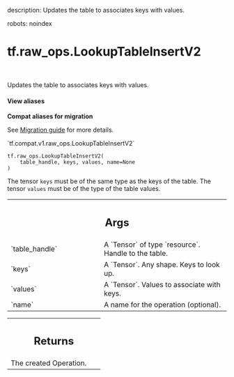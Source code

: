 description: Updates the table to associates keys with values.

robots: noindex

# tf.raw_ops.LookupTableInsertV2

<!-- Insert buttons and diff -->

<table class="tfo-notebook-buttons tfo-api nocontent" align="left">

</table>



Updates the table to associates keys with values.

<section class="expandable">
  <h4 class="showalways">View aliases</h4>
  <p>
<b>Compat aliases for migration</b>
<p>See
<a href="https://www.tensorflow.org/guide/migrate">Migration guide</a> for
more details.</p>
<p>`tf.compat.v1.raw_ops.LookupTableInsertV2`</p>
</p>
</section>

<pre class="devsite-click-to-copy prettyprint lang-py tfo-signature-link">
<code>tf.raw_ops.LookupTableInsertV2(
    table_handle, keys, values, name=None
)
</code></pre>



<!-- Placeholder for "Used in" -->

The tensor `keys` must be of the same type as the keys of the table.
The tensor `values` must be of the type of the table values.

<!-- Tabular view -->
 <table class="responsive fixed orange">
<colgroup><col width="214px"><col></colgroup>
<tr><th colspan="2"><h2 class="add-link">Args</h2></th></tr>

<tr>
<td>
`table_handle`
</td>
<td>
A `Tensor` of type `resource`. Handle to the table.
</td>
</tr><tr>
<td>
`keys`
</td>
<td>
A `Tensor`. Any shape.  Keys to look up.
</td>
</tr><tr>
<td>
`values`
</td>
<td>
A `Tensor`. Values to associate with keys.
</td>
</tr><tr>
<td>
`name`
</td>
<td>
A name for the operation (optional).
</td>
</tr>
</table>



<!-- Tabular view -->
 <table class="responsive fixed orange">
<colgroup><col width="214px"><col></colgroup>
<tr><th colspan="2"><h2 class="add-link">Returns</h2></th></tr>
<tr class="alt">
<td colspan="2">
The created Operation.
</td>
</tr>

</table>

